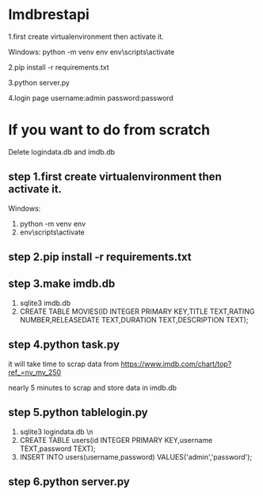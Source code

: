 # Imdbrestapi


1.first create virtualenvironment then activate it.

Windows:
  python -m venv env
  env\scripts\activate

2.pip install -r requirements.txt

3.python server.py

4.login page 
username:admin 
password:password






# If you want to do from scratch

Delete logindata.db and imdb.db

## step 1.first create virtualenvironment then activate it.

Windows:
1. python -m venv env
2. env\scripts\activate


## step 2.pip install -r requirements.txt


## step 3.make imdb.db

1. sqlite3 imdb.db 
2. CREATE TABLE MOVIES(ID INTEGER PRIMARY KEY,TITLE TEXT,RATING NUMBER,RELEASEDATE TEXT,DURATION TEXT,DESCRIPTION TEXT);


## step 4.python task.py

it will take time to scrap data from https://www.imdb.com/chart/top?ref_=nv_mv_250 

nearly 5 minutes to scrap and store data in imdb.db


## step 5.python tablelogin.py

1. sqlite3 logindata.db \n
2. CREATE TABLE users(id INTEGER PRIMARY KEY,username TEXT,password TEXT); 
3. INSERT INTO users(username,password) VALUES('admin','password'); 

## step 6.python server.py

